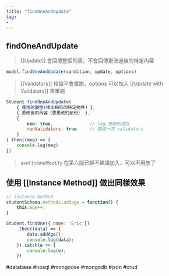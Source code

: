 ```yaml
---
title: "findOneAndUpdate"
tag: 
- 
---
```

## findOneAndUpdate
>[[Update]] 會回傳整個列表，不會回傳更改過後的特定內容
```js
model.findOneAndUpdate(condition, update, options)
```
> [[Validators]] 預設不會重跑，options 可以加入 [[Update with Validators]] 來重跑
```js
Student.findOneAndUpdate(
	{ 尋找的屬性(找出相符的特定物件) },
	{ 更改後的內容（要更改的部份） },
	{
		new: true,				// log 更新的項目
		runValidators: true		// 重跑一次 validators
	}
).then((meg) => {
	console.log(meg)
})
```
>`useFindAndModify` 在第六版已經不建議加入，可以不用放了

## 使用 [[Instance Method]] 做出同樣效果
```js
// instance method
studentSchema.methods.addage = function() {
	this.age++;
}

Student.findOne({ name: 'Eric'})
	.then((data) => {
		data.addAge();
		console.log(data);
	}).catch(e => {
		console.log(e);
	})
```

#database #nosql #mongoose #mongodb #json #crud 